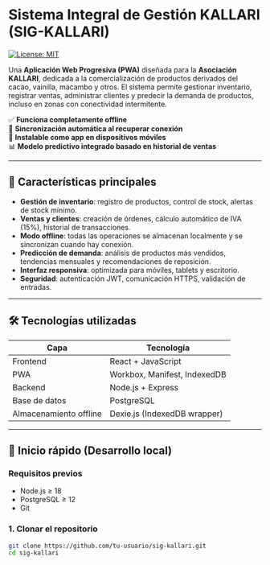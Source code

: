 # Sistema Integral de Gestión KALLARI (SIG-KALLARI)

[![License: MIT](https://img.shields.io/badge/License-MIT-green.svg)](https://opensource.org/licenses/MIT)

Una **Aplicación Web Progresiva (PWA)** diseñada para la **Asociación KALLARI**, dedicada a la comercialización de productos derivados del cacao, vainilla, macambo y otros. El sistema permite gestionar inventario, registrar ventas, administrar clientes y predecir la demanda de productos, incluso en zonas con conectividad intermitente.

✅ **Funciona completamente offline**  
🔄 **Sincronización automática al recuperar conexión**  
📱 **Instalable como app en dispositivos móviles**  
📊 **Modelo predictivo integrado basado en historial de ventas**

---

## 🌟 Características principales

- **Gestión de inventario**: registro de productos, control de stock, alertas de stock mínimo.
- **Ventas y clientes**: creación de órdenes, cálculo automático de IVA (15%), historial de transacciones.
- **Modo offline**: todas las operaciones se almacenan localmente y se sincronizan cuando hay conexión.
- **Predicción de demanda**: análisis de productos más vendidos, tendencias mensuales y recomendaciones de reposición.
- **Interfaz responsiva**: optimizada para móviles, tablets y escritorio.
- **Seguridad**: autenticación JWT, comunicación HTTPS, validación de entradas.

---

## 🛠️ Tecnologías utilizadas

| Capa          | Tecnología                     |
|---------------|--------------------------------|
| Frontend      | React + JavaScript          |
| PWA           | Workbox, Manifest, IndexedDB   |
| Backend       | Node.js + Express              |
| Base de datos | PostgreSQL                     |
| Almacenamiento offline | Dexie.js (IndexedDB wrapper) |

---

## 🚀 Inicio rápido (Desarrollo local)

### Requisitos previos
- Node.js ≥ 18
- PostgreSQL ≥ 12
- Git

### 1. Clonar el repositorio
```bash
git clone https://github.com/tu-usuario/sig-kallari.git
cd sig-kallari
